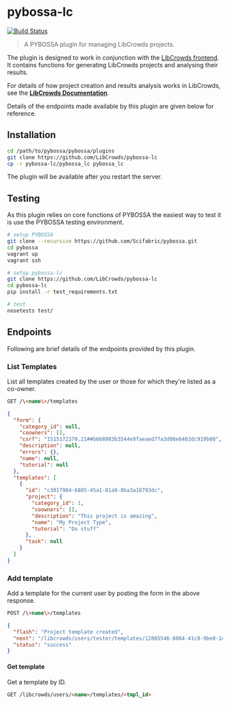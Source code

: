 # pybossa-lc

[![Build Status](https://travis-ci.org/LibCrowds/pybossa-lc.svg?branch=master)](https://travis-ci.org/LibCrowds/pybossa-lc)

> A PYBOSSA plugin for managing LibCrowds projects.

The plugin is designed to work in conjunction with the
[LibCrowds frontend](https://github.com/LibCrowds/libcrowds). It contains
functions for generating LibCrowds projects and analysing their results.

For details of how project creation and results analysis works in LibCrowds,
see the [**LibCrowds Documentation**](https://docs.libcrowds.com).

Details of the endpoints made available by this plugin are given below for
reference.

## Installation

``` bash
cd /path/to/pybossa/pybossa/plugins
git clone https://github.com/LibCrowds/pybossa-lc
cp -r pybossa-lc/pybossa_lc pybossa_lc
```

The plugin will be available after you restart the server.

## Testing

As this plugin relies on core functions of PYBOSSA the easiest way to test
it is use the PYBOSSA testing environment.

``` bash
# setup PYBOSSA
git clone --recursive https://github.com/Scifabric/pybossa.git
cd pybossa
vagrant up
vagrant ssh

# setup pybossa-lc
git clone https://github.com/LibCrowds/pybossa-lc
cd pybossa-lc
pip install -r test_requirements.txt

# test
nosetests test/
```

## Endpoints

Following are brief details of the endpoints provided by this plugin.

### List Templates

List all templates created by the user or those for which they're listed as
a co-owner.

```html
GET /\<name\>/templates
```

```json
{
  "form": {
    "category_id": null,
    "coowners": [],
    "csrf": "1515172370.21##b668983b3544e9faeaed77a3d08e6403dc919b00",
    "description": null,
    "errors": {},
    "name": null,
    "tutorial": null
  },
  "templates": [
    {
      "id": "c3017984-6885-45a1-81a9-8ba3a18793dc",
      "project": {
        "category_id": 1,
        "coowners": [],
        "description": "This project is amazing",
        "name": "My Project Type",
        "tutorial": "Do stuff"
      },
      "task": null
    }
  ]
}
```

### Add template

Add a template for the current user by posting the form in the above response.

```html
POST /\<name\>/templates
```

```json
{
  "flash": "Project template created",
  "next": "/libcrowds/users/tester/templates/12865546-8064-41c8-9be0-1d4f9b5a3182",
  "status": "success"
}
```

#### Get template

Get a template by ID.

```html
GET /libcrowds/users/<name>/templates/<tmpl_id>
```

```json

```
